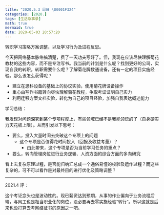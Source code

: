 ```yaml
---
title: "2020.5.3 周日 \U0001F324"
categories: [2020.]
tags: [生活杂事录]
math: true
mermaid: true
date: 2020-05-03 20:57:20
---
```


转职学习策略方案调整，以及学习行为及进程反思。<!-- more -->

今天把网络基本脉络搞清楚，费了一天功夫写好了。但，我现在应该尽快理解菊花教材的这些内容，而不是专注写书。我当前的计划是什么呢？找到更好的公司，实现自我的转职。转职需要什么呢？了解菊花牌数通设备，还有一定的项目实施经验。那么该怎么获得呢？

* 建立在思科设备的基础上的协议实验，使用菊花牌设备操作
* 重心由写作书籍转向尽快理解菊花教程，争取考证证明自己实力
* 利用迁移方案文档实验，转化为自己的项目经验，加强自我表达概述能力

学习总结：

我发现对问题深究到某个专项程度上，有些领域已经不是我能领悟的了（自身硬实力天花板上限）。从而引发以下思考：

* 要么，投入大量时间去突破这个专项上的问题
    * 这个专项是否值得花时间投入（回报及收益考量）？
        * 由此带来，这个专项是否为当前学习任务的重点？
* 要么，转向管理岗位进行业务逻辑、人资方面的综合方面的多向研究

看上去复杂原理过程，是否能归纳汇总成一个通俗易懂的校验及运作过程？而这些复杂的，可不可以看作是对最终目的进行优化及策略调整？

---

2021.4 评：

这个考证念头也是波动性的。现已薪资达到预期，从事的作业偏向于业务流程后端，与网工也是相当职业化的岗位，没必要再去零实施经验“转行”。所以这就是后来也没打算去考网络证书的原因之一吧。
